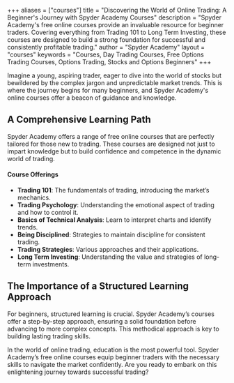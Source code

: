 +++
aliases = ["courses"]
title = "Discovering the World of Online Trading: A Beginner's Journey with Spyder Academy Courses"
description = "Spyder Academy's free online courses provide an invaluable resource for beginner traders. Covering everything from Trading 101 to Long Term Investing, these courses are designed to build a strong foundation for successful and consistently profitable trading."
author = "Spyder Academy"
layout = "courses"
keywords = "Courses, Day Trading Courses, Free Options Trading Courses, Options Trading, Stocks and Options Beginners"
+++

Imagine a young, aspiring trader, eager to dive into the world of stocks but bewildered by the complex jargon and unpredictable market trends. This is where the journey begins for many beginners, and Spyder Academy's online courses offer a beacon of guidance and knowledge.

## A Comprehensive Learning Path

Spyder Academy offers a range of free online courses that are perfectly tailored for those new to trading. These courses are designed not just to impart knowledge but to build confidence and competence in the dynamic world of trading.

#### Course Offerings
- **Trading 101**: The fundamentals of trading, introducing the market’s mechanics.
- **Trading Psychology**: Understanding the emotional aspect of trading and how to control it.
- **Basics of Technical Analysis**: Learn to interpret charts and identify trends.
- **Being Disciplined**: Strategies to maintain discipline for consistent trading.
- **Trading Strategies**: Various approaches and their applications.
- **Long Term Investing**: Understanding the value and strategies of long-term investments.

## The Importance of a Structured Learning Approach

For beginners, structured learning is crucial. Spyder Academy’s courses offer a step-by-step approach, ensuring a solid foundation before advancing to more complex concepts. This methodical approach is key to building lasting trading skills.

In the world of online trading, education is the most powerful tool. Spyder Academy’s free online courses equip beginner traders with the necessary skills to navigate the market confidently. Are you ready to embark on this enlightening journey towards successful trading?